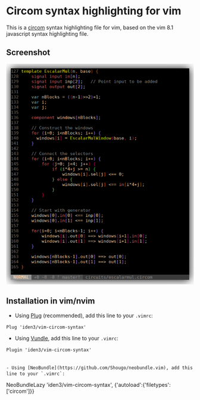 # Circom syntax highlighting for vim

This is a [circom](https://github.com/iden3/circom) syntax highlighting file
for vim, based on the vim 8.1 javascript syntax highlighting file.

## Screenshot

![](circom.png)

## Installation in vim/nvim

- Using [Plug](https://github.com/junegunn/vim-plug) (recommended), add this line to your `.vimrc`:
```
Plug 'iden3/vim-circom-syntax'
```

- Using [Vundle](https://github.com/gmarik/vundle), add this line to your `.vimrc`:
```
Plugin 'iden3/vim-circom-syntax'


- Using [NeoBundle](https://github.com/Shougo/neobundle.vim), add this line to your `.vimrc`:
```
NeoBundleLazy 'iden3/vim-circom-syntax', {'autoload':{'filetypes':['circom']}}
```
